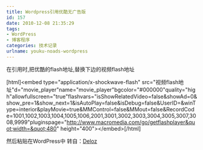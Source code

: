 ```yaml
---
title: Wordpress引用优酷无广告版
id: 157
date: 2010-12-08 21:35:29
tags:
- WordPress
- 博客程序
categories: 技术记录
urlname: youku-noads-wordpress
---
```


在引用时,把优酷的flash地址,替换下边的视频flash地址

[html]&lt;embed type=&quot;application/x-shockwave-flash&quot; src=&quot;视频flash地址&quot;d=&quot;movie_player&quot;name=&quot;movie_player&quot;bgcolor=&quot;#000000&quot;quality=&quot;high&quot;allowfullscreen=&quot;true&quot;flashvars=&quot;isShowRelatedVideo=false&amp;showAd=0&amp;show_pre=1&amp;show_next=1&amp;isAutoPlay=false&amp;isDebug=false&amp;UserID=&amp;winType=interior&amp;playMovie=true&amp;MMControl=false&amp;MMout=false&amp;RecordCode=1001,1002,1003,1004,1005,1006,2001,3001,3002,3003,3004,3005,3007,3008,9999&quot;pluginspage=&quot;http://www.macromedia.com/go/getflashplayer&quot;width=&quot;480&quot; height=&quot;400&quot;&gt;&lt;/embed&gt;[/html]

然后粘贴在WordPress中
转自：[Deloz](http://deloz.net/1000000351.html)
